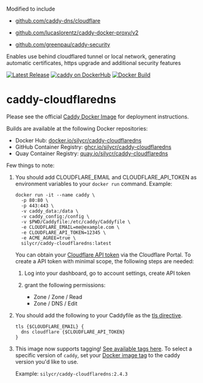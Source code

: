 Modified to include

* [github.com/caddy-dns/cloudflare](https://github.com/caddy-dns/cloudflare)

* [github.com/lucaslorentz/caddy-docker-proxy/v2](https://github.com/lucaslorentz/caddy-docker-proxy/v2)

* [github.com/greenpau/caddy-security](https://github.com/greenpau/caddy-security)

Enables use behind cloudflared tunnel or local network, generating automatic certificates, https upgrade and additional security features 

[![Latest Release][version-image]][version-url]
[![caddy on DockerHub][dockerhub-image]][dockerhub-url]
[![Docker Build][gh-actions-image]][gh-actions-url]

# caddy-cloudflaredns

Please see the official [Caddy Docker Image](https://hub.docker.com/_/caddy) for deployment instructions.

Builds are available at the following Docker repositories:

* Docker Hub: [docker.io/silycr/caddy-cloudflaredns](https://hub.docker.com/r/silycr/caddy-cloudflaredns)
* GitHub Container Registry: [ghcr.io/silycr/caddy-cloudflaredns](https://ghcr.io/silycr/caddy-cloudflaredns)
* Quay Container Registry: [quay.io/silycr/caddy-cloudflaredns](https://quay.io/repository/silycr/caddy-cloudflaredns)

Few things to note: 

1. You should add CLOUDFLARE_EMAIL and CLOUDFLARE_API_TOKEN as environment variables to your `docker run` command. Example:

      ```
      docker run -it --name caddy \
        -p 80:80 \
        -p 443:443 \
        -v caddy_data:/data \
        -v caddy_config:/config \
        -v $PWD/Caddyfile:/etc/caddy/Caddyfile \
        -e CLOUDFLARE_EMAIL=me@example.com \
        -e CLOUDFLARE_API_TOKEN=12345 \
        -e ACME_AGREE=true \
        silycr/caddy-cloudflaredns:latest
      ```
      
      You can obtain your [Cloudflare API token](https://support.cloudflare.com/hc/en-us/articles/200167836-Managing-API-Tokens-and-Keys) via the Cloudflare Portal. To create a API token with minimal scope, the following steps are needed:

   1. Log into your dashboard, go to account settings, create API token
   2. grant the following permissions:

      * Zone / Zone / Read
      * Zone / DNS / Edit
      
2. You should add the following to your Caddyfile as the [tls directive](https://caddyserver.com/docs/caddyfile/directives/tls#tls). 

   ```
   tls {$CLOUDFLARE_EMAIL} { 
     dns cloudflare {$CLOUDFLARE_API_TOKEN}
   }
   ```

3. This image now supports tagging! [See available tags here](https://hub.docker.com/r/silycr/caddy-cloudflaredns/tags). To select a specific version of `caddy`, set your [Docker image tag](https://docs.docker.com/engine/reference/run/#imagetag) to the caddy version you'd like to use. 

   Example: `silycr/caddy-cloudflaredns:2.4.3`

[version-image]: https://img.shields.io/github/v/release/silycr/caddy-cloudflaredns?style=for-the-badge
[version-url]: https://github.com/silycr/caddy-cloudflaredns/releases

[gh-actions-image]: https://img.shields.io/github/actions/workflow/status/silycr/caddy-cloudflaredns/main.yml?style=for-the-badge
[gh-actions-url]: https://github.com/silycr/caddy-cloudflaredns/actions

[dockerhub-image]: https://img.shields.io/docker/pulls/silycr/caddy-cloudflaredns?label=DockerHub%20Pulls&style=for-the-badge
[dockerhub-url]: https://hub.docker.com/r/silycr/caddy-cloudflaredns
